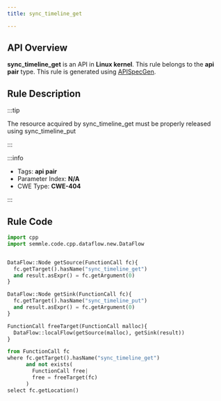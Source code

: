 ```yaml
---
title: sync_timeline_get

---
```



## API Overview
**sync_timeline_get** is an API in **Linux kernel**. This rule belongs to the **api pair** type. This rule is generated using [APISpecGen](../../tools/APISpecGen).
## Rule Description

:::tip

The resource acquired by sync_timeline_get must be properly released using sync_timeline_put

:::

:::info

- Tags: **api pair**
- Parameter Index: **N/A**
- CWE Type: **CWE-404**

:::

## Rule Code
```python
import cpp
import semmle.code.cpp.dataflow.new.DataFlow


DataFlow::Node getSource(FunctionCall fc){
  fc.getTarget().hasName("sync_timeline_get")
  and result.asExpr() = fc.getArgument(0)
}

DataFlow::Node getSink(FunctionCall fc){
  fc.getTarget().hasName("sync_timeline_put")
  and result.asExpr() = fc.getArgument(0)
}

FunctionCall freeTarget(FunctionCall malloc){
  DataFlow::localFlow(getSource(malloc), getSink(result))
}

from FunctionCall fc
where fc.getTarget().hasName("sync_timeline_get")
      and not exists(
        FunctionCall free| 
        free = freeTarget(fc)
      )
select fc.getLocation()

    
```